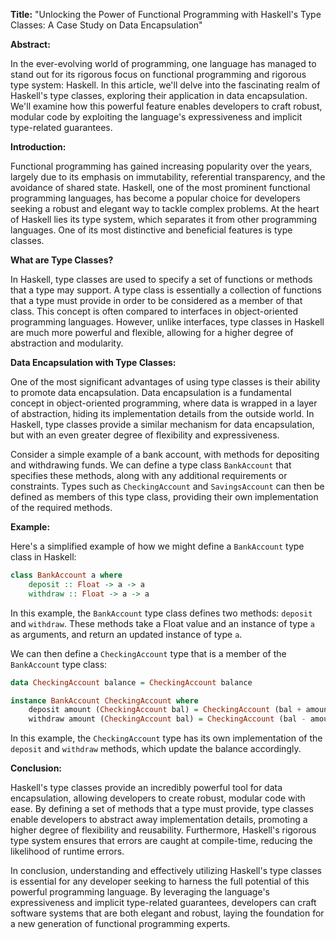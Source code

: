**Title:** "Unlocking the Power of Functional Programming with Haskell's Type Classes: A Case Study on Data Encapsulation"

**Abstract:**

In the ever-evolving world of programming, one language has managed to stand out for its rigorous focus on functional programming and rigorous type system: Haskell. In this article, we'll delve into the fascinating realm of Haskell's type classes, exploring their application in data encapsulation. We'll examine how this powerful feature enables developers to craft robust, modular code by exploiting the language's expressiveness and implicit type-related guarantees.

**Introduction:**

Functional programming has gained increasing popularity over the years, largely due to its emphasis on immutability, referential transparency, and the avoidance of shared state. Haskell, one of the most prominent functional programming languages, has become a popular choice for developers seeking a robust and elegant way to tackle complex problems. At the heart of Haskell lies its type system, which separates it from other programming languages. One of its most distinctive and beneficial features is type classes.

**What are Type Classes?**

In Haskell, type classes are used to specify a set of functions or methods that a type may support. A type class is essentially a collection of functions that a type must provide in order to be considered as a member of that class. This concept is often compared to interfaces in object-oriented programming languages. However, unlike interfaces, type classes in Haskell are much more powerful and flexible, allowing for a higher degree of abstraction and modularity.

**Data Encapsulation with Type Classes:**

One of the most significant advantages of using type classes is their ability to promote data encapsulation. Data encapsulation is a fundamental concept in object-oriented programming, where data is wrapped in a layer of abstraction, hiding its implementation details from the outside world. In Haskell, type classes provide a similar mechanism for data encapsulation, but with an even greater degree of flexibility and expressiveness.

Consider a simple example of a bank account, with methods for depositing and withdrawing funds. We can define a type class `BankAccount` that specifies these methods, along with any additional requirements or constraints. Types such as `CheckingAccount` and `SavingsAccount` can then be defined as members of this type class, providing their own implementation of the required methods.

**Example:**

Here's a simplified example of how we might define a `BankAccount` type class in Haskell:
```haskell
class BankAccount a where
    deposit :: Float -> a -> a
    withdraw :: Float -> a -> a
```
In this example, the `BankAccount` type class defines two methods: `deposit` and `withdraw`. These methods take a Float value and an instance of type `a` as arguments, and return an updated instance of type `a`.

We can then define a `CheckingAccount` type that is a member of the `BankAccount` type class:
```haskell
data CheckingAccount balance = CheckingAccount balance

instance BankAccount CheckingAccount where
    deposit amount (CheckingAccount bal) = CheckingAccount (bal + amount)
    withdraw amount (CheckingAccount bal) = CheckingAccount (bal - amount)
```
In this example, the `CheckingAccount` type has its own implementation of the `deposit` and `withdraw` methods, which update the balance accordingly.

**Conclusion:**

Haskell's type classes provide an incredibly powerful tool for data encapsulation, allowing developers to create robust, modular code with ease. By defining a set of methods that a type must provide, type classes enable developers to abstract away implementation details, promoting a higher degree of flexibility and reusability. Furthermore, Haskell's rigorous type system ensures that errors are caught at compile-time, reducing the likelihood of runtime errors.

In conclusion, understanding and effectively utilizing Haskell's type classes is essential for any developer seeking to harness the full potential of this powerful programming language. By leveraging the language's expressiveness and implicit type-related guarantees, developers can craft software systems that are both elegant and robust, laying the foundation for a new generation of functional programming experts.